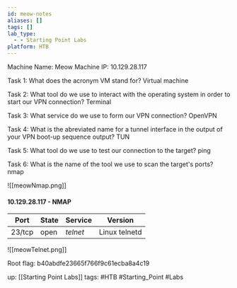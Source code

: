 ```yaml
---
id: meow-notes
aliases: []
tags: []
lab_type:
  - - Starting Point Labs
platform: HTB
---
```

Machine Name: Meow
Machine IP: 10.129.28.117

Task 1: What does the acronym VM stand for? Virtual machine

Task 2: What tool do we use to interact with the operating system in order to start our VPN connection? Terminal

Task 3: What service do we use to form our VPN connection? OpenVPN

Task 4: What is the abreviated name for a tunnel interface in the output of your VPN boot-up sequence output? TUN

Task 5: What tool do we use to test our connection to the target? ping

Task 6: What is the name of the tool we use to scan the target's ports? nmap

![[meowNmap.png]]

#### 10.129.28.117 - NMAP

| Port |  State |  Service |  Version |
|------|--------|----------|----------|
| 23/tcp | open | *telnet* | Linux telnetd  |

![[meowTelnet.png]]

Root flag: b40abdfe23665f766f9c61ecba8a4c19

up: [[Starting Point Labs]]
tags: #HTB #Starting_Point #Labs 
